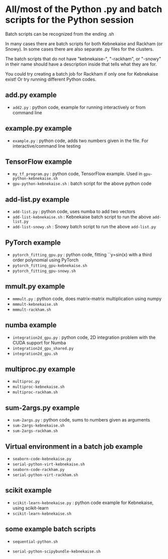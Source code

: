 # All/most of the Python .py and batch scripts for the Python session 

Batch scripts can be recognized from the ending .sh

In many cases there are batch scripts for both Kebnekaise and Rackham (or Snowy). In some cases there are 
also separate .py files for the clusters. 

The batch scripts that do not have "kebnekaise-", "-rackham", or "-snowy" in their name should have a description
inside that tells what they are for. 

You could try creating a batch job for Rackham if only one for Kebnekaise exist! Or try running different Python codes. 


## add.py example

- ``add2.py``  :  python code, example for running interactively or from command line

## example.py example 

- ``example.py``  : python code, adds two numbers given in the file. For interactive/command line testing

## TensorFlow example

- ``my_tf_program.py``  : python code, TensorFlow example. Used in ``gpu-python-kebnekaise.sh``
- ``gpu-python-kebnekaise.sh``  : batch script for the above python code

## add-list.py example

- ``add-list.py``  : python code, uses numba to add two vectors
- ``add-list-kebnekaise.sh``  : Kebnekaise batch script to run the above ``add-list.py``
- ``add-list-snowy.sh``  : Snowy batch script to run the above ``add-list.py``

## PyTorch example

- ``pytorch_fitting_gpu.py``  : python code, fitting ``y=sin(x) with a third order polynomial using PyTorch 
- ``pytorch_fitting_gpu-kebnekaise.sh``
- ``pytorch_fitting_gpu-snowy.sh``

## mmult.py example 

- ``mmmult.py``  : python code, does matrix-matrix multiplication using numpy
- ``mmmult-kebnekaise.sh``
- ``mmmult-rackham.sh``

## numba example

- ``integration2d_gpu.py``  : python code, 2D integration problem with the CUDA support for Numba 
- ``integration2d_gpu_shared.py``
- ``integration2d_gpu.sh``

## multiproc.py example

- ``multiproc.py``
- ``multiproc-kebnekaise.sh``
- ``multiproc-rackham.sh``

## sum-2args.py example

- ``sum-2args.py``  : python code, sums to numbers given as arguments 
- ``sum-2args-kebnekaise.sh``
- ``sum-2args-rackham.sh``

## Virtual environment in a batch job example

- ``seaborn-code-kebnekaise.py``
- ``serial-python-virt-kebnekaise.sh``
- ``seaborn-code-rackham.py``
- ``serial-python-virt-rackham.sh``

## scikit example

- ``scikit-learn-kebnekaise.py``  : python code example for Kebnekaise, using scikit-learn 
- ``scikit-learn-kebnekaise.sh``

## some example batch scripts 

- ``sequential-python.sh``

- ``serial-python-scipybundle-kebnekaise.sh``
    
